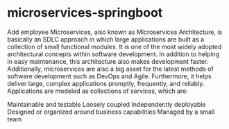 # microservices-springboot
Add employee 
Microservices, also known as Microservices Architecture, 
is basically an SDLC approach in which large applications are built as a collection of small functional modules. 
It is one of the most widely adopted architectural concepts within software development. 
In addition to helping in easy maintenance, this architecture also makes development faster. 
Additionally, microservices are also a big asset for the latest methods of software development such as DevOps and Agile.
Furthermore, it helps deliver large, complex applications promptly, frequently, and reliably. 
Applications are modeled as collections of services, which are: 

Maintainable and testable
Loosely coupled
Independently deployable
Designed or organized around business capabilities
Managed by a small team

